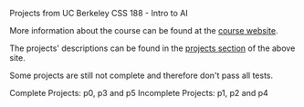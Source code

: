 Projects from UC Berkeley CSS 188 - Intro to AI

More information about the course can be found at the [course website](http://ai.berkeley.edu/home.html).

The projects' descriptions can be found in the [projects section](http://ai.berkeley.edu/project_overview.html) of the above site. 

Some projects are still not complete and therefore don't pass all tests.

Complete Projects: p0, p3 and p5
Incomplete Projects: p1, p2 and p4
